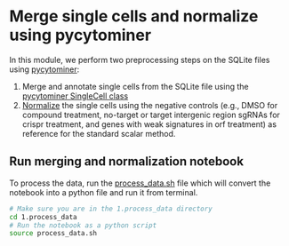 # Merge single cells and normalize using pycytominer

In this module, we perform two preprocessing steps on the SQLite files using [pycytominer](https://github.com/cytomining/pycytominer/tree/main):

1. Merge and annotate single cells from the SQLite file using the [pycytominer SingleCell class](https://github.com/cytomining/pycytominer/blob/main/pycytominer/cyto_utils/cells.py)
2. [Normalize](https://github.com/cytomining/pycytominer/blob/main/pycytominer/normalize.py) the single cells using the negative controls (e.g., DMSO for compound treatment, no-target or target intergenic region sgRNAs for crispr treatment, and genes with weak signatures in orf treatment) as reference for the standard scalar method.

## Run merging and normalization notebook

To process the data, run the [process_data.sh](./process_data.sh) file which will convert the notebook into a python file and run it from terminal.

```bash
# Make sure you are in the 1.process_data directory
cd 1.process_data
# Run the notebook as a python script
source process_data.sh
```
